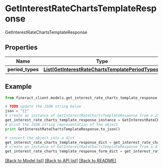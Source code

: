 # GetInterestRateChartsTemplateResponse

GetInterestRateChartsTemplateResponse

## Properties

Name | Type | Description | Notes
------------ | ------------- | ------------- | -------------
**period_types** | [**List[GetInterestRateChartsTemplatePeriodTypes]**](GetInterestRateChartsTemplatePeriodTypes.md) |  | [optional] 

## Example

```python
from fineract_client.models.get_interest_rate_charts_template_response import GetInterestRateChartsTemplateResponse

# TODO update the JSON string below
json = "{}"
# create an instance of GetInterestRateChartsTemplateResponse from a JSON string
get_interest_rate_charts_template_response_instance = GetInterestRateChartsTemplateResponse.from_json(json)
# print the JSON string representation of the object
print GetInterestRateChartsTemplateResponse.to_json()

# convert the object into a dict
get_interest_rate_charts_template_response_dict = get_interest_rate_charts_template_response_instance.to_dict()
# create an instance of GetInterestRateChartsTemplateResponse from a dict
get_interest_rate_charts_template_response_form_dict = get_interest_rate_charts_template_response.from_dict(get_interest_rate_charts_template_response_dict)
```
[[Back to Model list]](../README.md#documentation-for-models) [[Back to API list]](../README.md#documentation-for-api-endpoints) [[Back to README]](../README.md)


